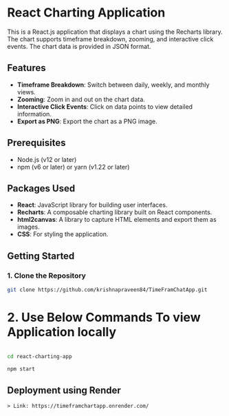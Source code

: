# React Charting Application

This is a React.js application that displays a chart using the Recharts library. The chart supports timeframe breakdown, zooming, and interactive click events. The chart data is provided in JSON format.

## Features

- **Timeframe Breakdown**: Switch between daily, weekly, and monthly views.
- **Zooming**: Zoom in and out on the chart data.
- **Interactive Click Events**: Click on data points to view detailed information.
- **Export as PNG**: Export the chart as a PNG image.

## Prerequisites

- Node.js (v12 or later)
- npm (v6 or later) or yarn (v1.22 or later)

## Packages Used

- **React**: JavaScript library for building user interfaces.
- **Recharts**: A composable charting library built on React components.
- **html2canvas**: A library to capture HTML elements and export them as images.
- **CSS**: For styling the application.

## Getting Started

### 1. Clone the Repository

```bash
git clone https://github.com/krishnapraveen84/TimeFramChatApp.git

```
# 2. Use Below Commands To view Application locally

```bash

cd react-charting-app 

npm start

```
## Deployment using Render
    > Link: https://timeframchartapp.onrender.com/